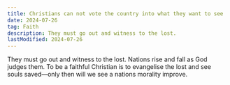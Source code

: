 ```yaml
---
title: Christians can not vote the country into what they want to see
date: 2024-07-26
tag: Faith
description: They must go out and witness to the lost.
lastModified: 2024-07-26
---
```

They must go out and witness to the lost. Nations rise and fall as God judges them. To be a faithful Christian is to evangelise the lost and see souls saved—only then will we see a nations morality improve.